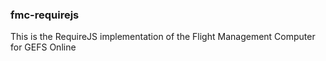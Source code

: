### fmc-requirejs
This is the RequireJS implementation of the Flight Management Computer for GEFS Online
